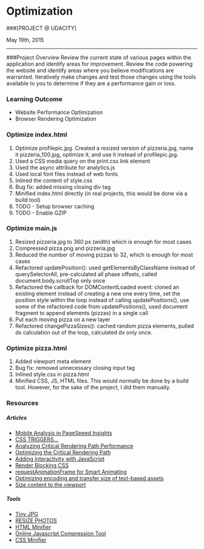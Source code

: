 # Optimization

###[PROJECT @ UDACITY]

May 19th, 2015

-----------------

###Project Overview
Review the current state of various pages within the application and identify areas for improvement. Review the code powering the website and identify areas where you believe modifications are warranted. Iteratively make changes and test those changes using the tools available to you to determine if they are a performance gain or loss.

### Learning Outcome
* Website Performance Optimization
* Browser Rendering Optimization

### Optimize index.html

1. Optimize profilepic.jpg. Created a resized version of pizzeria.jpg, name it pizzeria_100.jpg, optimize it, and use it instead of profilepic.jpg.
2. Used a CSS media query on the print.css link element
3. Used the async attribute for analytics.js
4. Used local font files instead of web fonts
5. Inlined the content of style.css
6. Bug fix: added missing closing div tag
7. Minified index.html directly (in real projects, this would be done via a build tool)
8. TODO - Setup browser caching
9. TODO - Enable GZIP

### Optimize main.js

1. Resized pizzeria.jpg to 360 px (width) which is enough for most cases
2. Compressed pizza.png and pizzeria.jpg
3. Reduced the number of moving pizzas to 32, which is enough for most cases
4. Refactored updatePosition(): used getElementsByClassName instead of querySelectorAll, pre-calculated all phase offsets, called document.body.scrollTop only once
5. Refactored the callback for DOMContentLoaded event: cloned an existing element instead of creating a new one every time, set the position style within the loop instead of calling updatePositions(), use some of the refactored code from updatePositions(), used document fragment to append elements (pizzas) in a single call
6. Put each moving pizza on a new layer
7. Refactored changePizzaSizes(): cached random pizza elements, pulled dx calculation out of the loop, calculated dx only once.

### Optimize pizza.html

1. Added viewport meta element
2. Bug fix: removed unnecessary closing input tag
3. Inlined style.css in pizza.html
4. Minified CSS, JS, HTML files. This would normally be done by a build tool. However, for the sake of the project, I did them manually.

### Resources
##### Articles
- [Mobile Analysis in PageSpeed Insights](https://developers.google.com/speed/docs/insights/mobile)
- [CSS TRIGGERS...](http://csstriggers.com/)
- [Analyzing Critical Rendering Path Performance](https://developers.google.com/web/fundamentals/performance/critical-rendering-path/analyzing-crp#performance-patterns)
- [Optimizing the Critical Rendering Path](https://developers.google.com/web/fundamentals/performance/critical-rendering-path/optimizing-critical-rendering-path)
- [Adding Interactivity with JavaScript](https://developers.google.com/web/fundamentals/performance/critical-rendering-path/adding-interactivity-with-javascript#parser-blocking-vs-asynchronous-javascript)
- [Render Blocking CSS](https://developers.google.com/web/fundamentals/performance/critical-rendering-path/render-blocking-css)
- [requestAnimationFrame for Smart Animating](http://www.paulirish.com/2011/requestanimationframe-for-smart-animating/)
- [Optimizing encoding and transfer size of text-based assets](https://developers.google.com/web/fundamentals/performance/optimizing-content-efficiency/optimize-encoding-and-transfer#text-compression-with-gzip)
- [Size content to the viewport](https://developers.google.com/web/fundamentals/layouts/rwd-fundamentals/size-content-to-the-viewport?hl=en)

##### Tools
- [Tiny JPG](https://tinyjpg.com/)
- [RESIZE PHOTOS](http://www.resize-photos.com/)
- [HTML Minifier](https://kangax.github.io/html-minifier/)
- [Online Javascript Compression Tool](http://jscompress.com/)
- [CSS Minifier](http://cssminifier.com/)